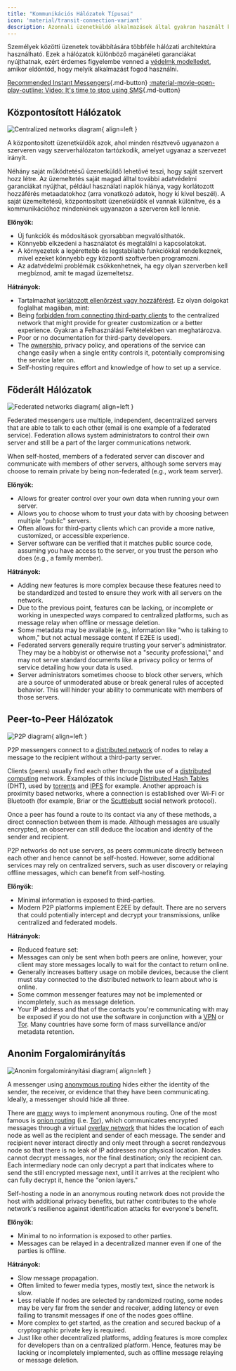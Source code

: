 ```yaml
---
title: "Kommunikációs Hálózatok Típusai"
icon: 'material/transit-connection-variant'
description: Azonnali üzenetküldő alkalmazások által gyakran használt különböző hálózati architektúrák áttekintése.
---
```


Személyek közötti üzenetek továbbítására többféle hálózati architektúra használható. Ezek a hálózatok különböző magánéleti garanciákat nyújthatnak, ezért érdemes figyelembe venned a [védelmk modelledet](../basics/threat-modeling.md), amikor eldöntöd, hogy melyik alkalmazást fogod használni.

[Recommended Instant Messengers](../real-time-communication.md ""){.md-button} [:material-movie-open-play-outline: Video: It's time to stop using SMS](https://www.privacyguides.org/videos/2025/01/24/its-time-to-stop-using-sms-heres-why/ ""){.md-button}

## Központosított Hálózatok

![Centralized networks diagram](../assets/img/layout/network-centralized.svg){ align=left }

A központosított üzenetküldők azok, ahol minden résztvevő ugyanazon a szerveren vagy szerverhálózaton tartózkodik, amelyet ugyanaz a szervezet irányít.

Néhány saját működtetésű üzenetküldő lehetővé teszi, hogy saját szervert hozz létre. Az üzemeltetés saját magad álltal további adatvédelmi garanciákat nyújthat, például használati naplók hiánya, vagy korlátozott hozzáférés metaadatokhoz (arra vonatkozó adatok, hogy ki kivel beszél). A saját üzemeltetésű, központosított üzenetküldők el vannak különítve, és a kommunikációhoz mindenkinek ugyanazon a szerveren kell lennie.

**Előnyök:**

- Új funkciók és módosítások gyorsabban megvalósíthatók.
- Könnyebb elkzedeni a használatot és megtalálni a kapcsolatokat.
- A környezetek a legérettebb és legstabilabb funkciókkal rendelkeznek, mivel ezeket könnyebb egy központi szoftverben programozni.
- Az adatvédelmi problémák csökkenhetnek, ha egy olyan szerverben kell megbíznod, amit te magad üzemeltetsz.

**Hátrányok:**

- Tartalmazhat [korlátozott ellenőrzést vagy hozzáférést](https://drewdevault.com/2018/08/08/Signal.html). Ez olyan dolgokat foglalhat magában, mint:
- Being [forbidden from connecting third-party clients](https://github.com/LibreSignal/LibreSignal/issues/37#issuecomment-217211165) to the centralized network that might provide for greater customization or a better experience. Gyakran a Felhasználási Feltételekben van meghatározva.
- Poor or no documentation for third-party developers.
- The [ownership](https://web.archive.org/web/20210729191953/https://blog.privacytools.io/delisting-wire), privacy policy, and operations of the service can change easily when a single entity controls it, potentially compromising the service later on.
- Self-hosting requires effort and knowledge of how to set up a service.

## Föderált Hálózatok

![Federated networks diagram](../assets/img/layout/network-decentralized.svg){ align=left }

Federated messengers use multiple, independent, decentralized servers that are able to talk to each other (email is one example of a federated service). Federation allows system administrators to control their own server and still be a part of the larger communications network.

When self-hosted, members of a federated server can discover and communicate with members of other servers, although some servers may choose to remain private by being non-federated (e.g., work team server).

**Előnyök:**

- Allows for greater control over your own data when running your own server.
- Allows you to choose whom to trust your data with by choosing between multiple "public" servers.
- Often allows for third-party clients which can provide a more native, customized, or accessible experience.
- Server software can be verified that it matches public source code, assuming you have access to the server, or you trust the person who does (e.g., a family member).

**Hátrányok:**

- Adding new features is more complex because these features need to be standardized and tested to ensure they work with all servers on the network.
- Due to the previous point, features can be lacking, or incomplete or working in unexpected ways compared to centralized platforms, such as message relay when offline or message deletion.
- Some metadata may be available (e.g., information like "who is talking to whom," but not actual message content if E2EE is used).
- Federated servers generally require trusting your server's administrator. They may be a hobbyist or otherwise not a "security professional," and may not serve standard documents like a privacy policy or terms of service detailing how your data is used.
- Server administrators sometimes choose to block other servers, which are a source of unmoderated abuse or break general rules of accepted behavior. This will hinder your ability to communicate with members of those servers.

## Peer-to-Peer Hálózatok

![P2P diagram](../assets/img/layout/network-distributed.svg){ align=left }

P2P messengers connect to a [distributed network](https://en.wikipedia.org/wiki/Distributed_networking) of nodes to relay a message to the recipient without a third-party server.

Clients (peers) usually find each other through the use of a [distributed computing](https://en.wikipedia.org/wiki/Distributed_computing) network. Examples of this include [Distributed Hash Tables](https://en.wikipedia.org/wiki/Distributed_hash_table) (DHT), used by [torrents](https://en.wikipedia.org/wiki/BitTorrent_(protocol)) and [IPFS](https://en.wikipedia.org/wiki/InterPlanetary_File_System) for example. Another approach is proximity based networks, where a connection is established over Wi-Fi or Bluetooth (for example, Briar or the [Scuttlebutt](https://scuttlebutt.nz) social network protocol).

Once a peer has found a route to its contact via any of these methods, a direct connection between them is made. Although messages are usually encrypted, an observer can still deduce the location and identity of the sender and recipient.

P2P networks do not use servers, as peers communicate directly between each other and hence cannot be self-hosted. However, some additional services may rely on centralized servers, such as user discovery or relaying offline messages, which can benefit from self-hosting.

**Előnyök:**

- Minimal information is exposed to third-parties.
- Modern P2P platforms implement E2EE by default. There are no servers that could potentially intercept and decrypt your transmissions, unlike centralized and federated models.

**Hátrányok:**

- Reduced feature set:
- Messages can only be sent when both peers are online, however, your client may store messages locally to wait for the contact to return online.
- Generally increases battery usage on mobile devices, because the client must stay connected to the distributed network to learn about who is online.
- Some common messenger features may not be implemented or incompletely, such as message deletion.
- Your IP address and that of the contacts you're communicating with may be exposed if you do not use the software in conjunction with a [VPN](../vpn.md) or [Tor](../tor.md). Many countries have some form of mass surveillance and/or metadata retention.

## Anonim Forgalomirányítás

![Anonim forgalomirányítási diagram](../assets/img/layout/network-anonymous-routing.svg){ align=left }

A messenger using [anonymous routing](https://doi.org/10.1007/978-1-4419-5906-5_628) hides either the identity of the sender, the receiver, or evidence that they have been communicating. Ideally, a messenger should hide all three.

There are [many](https://doi.org/10.1145/3182658) ways to implement anonymous routing. One of the most famous is [onion routing](https://en.wikipedia.org/wiki/Onion_routing) (i.e. [Tor](tor-overview.md)), which communicates encrypted messages through a virtual [overlay network](https://en.wikipedia.org/wiki/Overlay_network) that hides the location of each node as well as the recipient and sender of each message. The sender and recipient never interact directly and only meet through a secret rendezvous node so that there is no leak of IP addresses nor physical location. Nodes cannot decrypt messages, nor the final destination; only the recipient can. Each intermediary node can only decrypt a part that indicates where to send the still encrypted message next, until it arrives at the recipient who can fully decrypt it, hence the "onion layers."

Self-hosting a node in an anonymous routing network does not provide the host with additional privacy benefits, but rather contributes to the whole network's resilience against identification attacks for everyone's benefit.

**Előnyök:**

- Minimal to no information is exposed to other parties.
- Messages can be relayed in a decentralized manner even if one of the parties is offline.

**Hátrányok:**

- Slow message propagation.
- Often limited to fewer media types, mostly text, since the network is slow.
- Less reliable if nodes are selected by randomized routing, some nodes may be very far from the sender and receiver, adding latency or even failing to transmit messages if one of the nodes goes offline.
- More complex to get started, as the creation and secured backup of a cryptographic private key is required.
- Just like other decentralized platforms, adding features is more complex for developers than on a centralized platform. Hence, features may be lacking or incompletely implemented, such as offline message relaying or message deletion.
